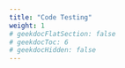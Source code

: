 ```yaml
---
title: "Code Testing"
weight: 1
# geekdocFlatSection: false
# geekdocToc: 6
# geekdocHidden: false
---
```


